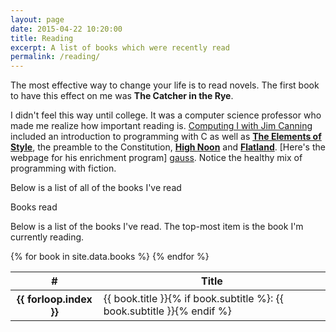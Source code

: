 ```yaml
---
layout: page
date: 2015-04-22 10:20:00
title: Reading
excerpt: A list of books which were recently read
permalink: /reading/
---
```

The most effective way to change your life is to read novels. The first book to
have this effect on me was **The Catcher in the Rye**.

I didn't feel this way until college. It was a computer science professor who
made me realize how important reading is. [Computing I with Jim Canning][jim]
included an introduction to programming with C as well as **[The Elements of
Style][eos]**, the preamble to the Constitution, **[High Noon][high-noon]** and **[Flatland][flatland]**. [Here's the webpage for his enrichment program]
[gauss]. Notice the healthy mix of programming with fiction.

Below is a list of all of the books I've read
<div class="panel panel-default">
  <div class="panel-heading">Books read</div>
  <div class="panel-body">
    <p>
      Below is a list of the books I've read. The top-most item is the book I'm
      currently reading.
    </p>
  </div>
  <!-- Table -->
  <table class="table table-striped">
    <thead>
      <tr>
        <th>#</th>
        <th>Title</th>
      </tr>
    </thead>
    <tbody>
      {% for book in site.data.books %}
      <tr {% if book.active %} class="info"{% endif %} data-row="{{ forloop.index }}">
        <th scope="row">{{ forloop.index }}</th>
        <td>
          {{ book.title }}{% if book.subtitle %}: {{ book.subtitle }}{% endif %}
        </td>
      </tr>
      {% endfor %}
    </tbody>
  </table>
</div>

[jim]: http://www.cs.uml.edu/~canning/101/101.html
[gauss]: http://www.cs.uml.edu/~canning/TeamGauss.html
[eos]: http://www.gutenberg.org/ebooks/37134
[flatland]: http://www.gutenberg.org/ebooks/97
[high-noon]: http://www.imdb.com/title/tt0044706
